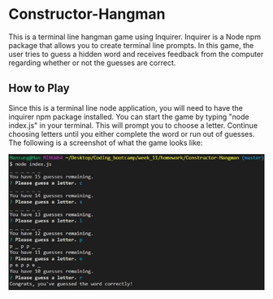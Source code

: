 # Constructor-Hangman

This is a terminal line hangman game using Inquirer. Inquirer is a Node npm package that allows you to create terminal line prompts. In this game, the user tries to guess a hidden word and receives feedback from the computer regarding whether or not the guesses are correct. 


## How to Play

Since this is a terminal line node application, you will need to have the inquirer npm package installed. You can start the game by typing "node index.js" in your terminal. This will prompt you to choose a letter. Continue choosing letters until you either complete the word or run out of guesses. The following is a screenshot of what the game looks like: 

![alt-text](hangmanGame.jpg)
